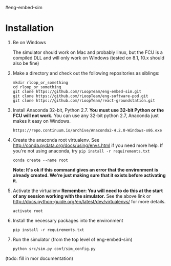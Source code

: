 #eng-embed-sim

# Installation

1. Be on Windows

    The simulator should work on Mac and probably linux, but the FCU is a compiled DLL and will only work on Windows (tested on 8.1, 10.x should also be fine)

2. Make a directory and check out the following repositories as siblings: 
    
    ```
    mkdir rloop_or_something
    cd rloop_or_something
    git clone https://github.com/rLoopTeam/eng-embed-sim.git
    git clone https://github.com/rLoopTeam/eng-software-pod.git
    git clone https://github.com/rLoopTeam/react-groundstation.git
    ```

3. Install Anaconda 32-bit, Python 2.7. __You must use 32-bit Python or the FCU will not work.__ You can use any 32-bit python 2.7, Anaconda just makes it easy on Windows. 

    ```
    https://repo.continuum.io/archive/Anaconda2-4.2.0-Windows-x86.exe
    ```

4. Create the anaconda root virtualenv. See http://conda.pydata.org/docs/using/envs.html if you need more help. 
    If you're not using anaconda, try ```pip install -r requirements.txt```
    ```
    conda create --name root
    ```
    __Note: It's ok if this command gives an error that the environment is already created. We're just making sure that it exists before activating it.__

5. Activate the virtualenv
__Remember: You will need to do this at the start of any session working with the simulator.__ See the above link or http://docs.python-guide.org/en/latest/dev/virtualenvs/ for more details.

    ```
    activate root
    ```

6. Install the necessary packages into the environment

    ```
    pip install -r requirements.txt
    ```

7. Run the simulator (from the top level of eng-embed-sim)

    ```
    python src/sim.py conf/sim_config.py
    ```

(todo: fill in mor documentation)